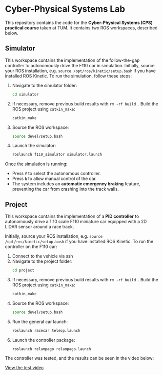 # Cyber-Physical Systems Lab

This repository contains the code for the **Cyber-Physical Systems (CPS) practical course** taken at TUM. It contains two ROS workspaces, described below.

## Simulator

This workspace contains the implementation of the follow-the-gap controller to autonomously drive the F110 car in simulation. Initially, source your ROS installation, e.g. ```source /opt/ros/kinetic/setup.bash``` if you have installed ROS Kinetic. To run the simulation, follow these steps:

1. Navigate to the simulator folder:
    ```bash
    cd simulator
    ```

2. If necessary, remove previous build results with ```rm -rf build ```. Build the ROS project using `catkin_make`:
    ```bash
    catkin_make
    ```
3. Source the ROS workspace:
    ```bash
    source devel/setup.bash
    ```
4. Launch the simulator:
    ```bash
    roslaunch f110_simulator simulator.launch
    ```

Once the simulation is running:

- Press **`f`** to select the autonomous controller.
- Press **`k`** to allow manual control of the car.
- The system includes an **automatic emergency braking** feature, preventing the car from crashing into the track walls.

## Project

This workspace contains the implementation of a **PID controller** to autonomously drive a 1:10 scale F110 miniature car equipped with a 2D LiDAR sensor around a race track.

Initially, source your ROS installation, e.g. ```source /opt/ros/kinetic/setup.bash``` if you have installed ROS Kinetic. To run the controller on the F110 car:

1. Connect to the vehicle via ssh
2. Navigate to the project folder:
    ```bash
    cd project
    ```
3. If necessary, remove previous build results with ```rm -rf build ```. Build the ROS project using `catkin_make`:
    ```bash
    catkin_make
    ```
4. Source the ROS workspace:
    ```bash
    source devel/setup.bash
    ```
5. Run the general car launch:
    ```bash
    roslaunch racecar teleop.launch
    ```
6. Launch the controller package:
    ```bash
    roslaunch relampago relampago.launch
    ```
    
The controller was tested, and the results can be seen in the video below:

[View the test video](https://github.com/user-attachments/assets/1f92fa13-c9eb-4a28-8e78-7def6f82d74c)
